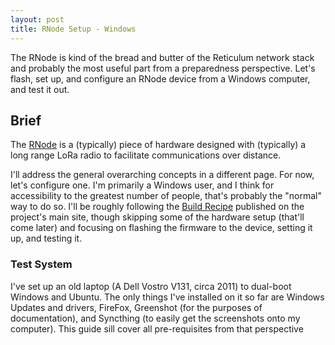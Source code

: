 ```yaml
---
layout: post
title: RNode Setup - Windows
---
```

The RNode is kind of the bread and butter of the Reticulum network stack and probably the most useful part from a preparedness perspective. Let's flash, set up, and configure an RNode device from a Windows computer, and test it out. 

<!--excerpt-->

## Brief

The [RNode](https://unsigned.io/hardware/RNode.html) is a (typically) piece of hardware designed with (typically) a long range LoRa radio to facilitate communications over distance. 

I'll address the general overarching concepts in a different page. For now, let's configure one. 
I'm primarily a Windows user, and I think for accessibility to the greatest number of people, that's probably the "normal" way to do so.
I'll be roughly following the [Build Recipe](https://unsigned.io/guides/2023_01_14_Making_A_Handheld_RNode.html) published on the project's main site, though skipping some of the hardware setup (that'll come later) and focusing on flashing the firmware to the device, setting it up, and testing it. 

### Test System

I've set up an old laptop (A Dell Vostro V131, circa 2011) to dual-boot Windows and Ubuntu. The only things I've installed on it so far are Windows Updates and drivers, FireFox, Greenshot (for the purposes of documentation), and Syncthing (to easily get the screenshots onto my computer). This guide sill cover all pre-requisites from that perspective 